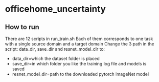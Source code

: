 # officehome_uncertainty

## How to run
There are 12 scripts in run_train.sh
Each of them corresponds to one task with a single source domain and a target domain
Change the 3 path in the script: data_dir, save_dir and resnet_model_dir to: 
- data_dir=which the dataset folder is placed
- save_dir=in which folder you like the training log file and models is saved
- resnet_model_dir=path to the downloaded pytorch ImageNet model
